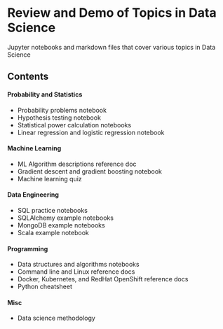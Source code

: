 # Review and Demo of Topics in Data Science
Jupyter notebooks and markdown files that cover various topics in Data Science

## Contents

#### Probability and Statistics
- Probability problems notebook
- Hypothesis testing notebook
- Statistical power calculation notebooks
- Linear regression and logistic regression notebook

#### Machine Learning
- ML Algorithm descriptions reference doc
- Gradient descent and gradient boosting notebook
- Machine learning quiz

#### Data Engineering
- SQL practice notebooks
- SQLAlchemy example notebooks
- MongoDB example notebooks
- Scala example notebook

#### Programming
- Data structures and algorithms notebooks
- Command line and Linux reference docs
- Docker, Kubernetes, and RedHat OpenShift reference docs
- Python cheatsheet

#### Misc
- Data science methodology


<!-- ![](images/linear_log_regr.gif)
![](images/poisson.png) -->
